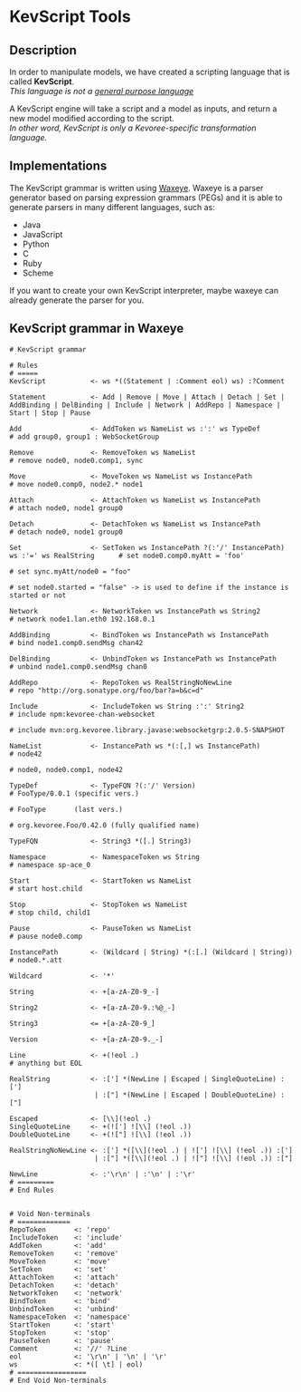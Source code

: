 # KevScript Tools
## Description

In order to manipulate models, we have created a scripting language that is called **KevScript**.  
*This language is not a [general purpose language](https://en.wikipedia.org/wiki/General-purpose_programming_language)*  

A KevScript engine will take a script and a model as inputs, and return a new model modified according to the script.  
*In other word, KevScript is only a Kevoree-specific transformation language.*

## Implementations
The KevScript grammar is written using [Waxeye](http://waxeye.org/). Waxeye is a parser generator based on parsing expression grammars (PEGs) and it is able to generate parsers in many different languages, such as:
  - Java
  - JavaScript
  - Python
  - C
  - Ruby
  - Scheme

If you want to create your own KevScript interpreter, maybe waxeye can already generate the parser for you.  

## KevScript grammar in Waxeye
```waxeye
# KevScript grammar

# Rules
# =====
KevScript           <- ws *((Statement | :Comment eol) ws) :?Comment

Statement           <- Add | Remove | Move | Attach | Detach | Set | AddBinding | DelBinding | Include | Network | AddRepo | Namespace | Start | Stop | Pause

Add                 <- AddToken ws NameList ws :':' ws TypeDef                                  # add group0, group1 : WebSocketGroup

Remove              <- RemoveToken ws NameList                                                  # remove node0, node0.comp1, sync

Move                <- MoveToken ws NameList ws InstancePath                                    # move node0.comp0, node2.* node1

Attach              <- AttachToken ws NameList ws InstancePath                                  # attach node0, node1 group0

Detach              <- DetachToken ws NameList ws InstancePath                                  # detach node0, node1 group0

Set                 <- SetToken ws InstancePath ?(:'/' InstancePath) ws :'=' ws RealString      # set node0.comp0.myAtt = 'foo'
                                                                                                # set sync.myAtt/node0 = "foo"
                                                                                                # set node0.started = "false" -> is used to define if the instance is started or not

Network             <- NetworkToken ws InstancePath ws String2                                  # network node1.lan.eth0 192.168.0.1

AddBinding          <- BindToken ws InstancePath ws InstancePath                                # bind node1.comp0.sendMsg chan42

DelBinding          <- UnbindToken ws InstancePath ws InstancePath                              # unbind node1.comp0.sendMsg chan0

AddRepo             <- RepoToken ws RealStringNoNewLine                                         # repo "http://org.sonatype.org/foo/bar?a=b&c=d"

Include             <- IncludeToken ws String :':' String2                                      # include npm:kevoree-chan-websocket
																					            # include mvn:org.kevoree.library.javase:websocketgrp:2.0.5-SNAPSHOT

NameList            <- InstancePath ws *(:[,] ws InstancePath)                                  # node42
                                                                                                # node0, node0.comp1, node42

TypeDef             <- TypeFQN ?(:'/' Version)                                                  # FooType/0.0.1 (specific vers.)
                                                                                                # FooType       (last vers.)
                                                                                                # org.kevoree.Foo/0.42.0 (fully qualified name)

TypeFQN             <- String3 *([.] String3)

Namespace           <- NamespaceToken ws String                                                 # namespace sp-ace_0

Start               <- StartToken ws NameList                                                   # start host.child

Stop                <- StopToken ws NameList                                                    # stop child, child1

Pause               <- PauseToken ws NameList                                                   # pause node0.comp

InstancePath        <- (Wildcard | String) *(:[.] (Wildcard | String))                          # node0.*.att

Wildcard            <- '*'

String              <- +[a-zA-Z0-9_-]

String2             <- +[a-zA-Z0-9.:%@_-]

String3             <= +[a-zA-Z0-9_]

Version             <- +[a-zA-Z0-9._-]

Line                <- +(!eol .) 																 # anything but EOL

RealString          <- :['] *(NewLine | Escaped | SingleQuoteLine) :[']
                     | :["] *(NewLine | Escaped | DoubleQuoteLine) :["]

Escaped             <- [\\](!eol .)
SingleQuoteLine     <- +(!['] ![\\] (!eol .))
DoubleQuoteLine     <- +(!["] ![\\] (!eol .))

RealStringNoNewLine <- :['] *([\\](!eol .) | !['] ![\\] (!eol .)) :[']
                     | :["] *([\\](!eol .) | !["] ![\\] (!eol .)) :["]

NewLine             <- :'\r\n' | :'\n' | :'\r'
# =========
# End Rules


# Void Non-terminals
# =============
RepoToken       <: 'repo'
IncludeToken    <: 'include'
AddToken        <: 'add'
RemoveToken     <: 'remove'
MoveToken       <: 'move'
SetToken        <: 'set'
AttachToken     <: 'attach'
DetachToken     <: 'detach'
NetworkToken    <: 'network'
BindToken       <: 'bind'
UnbindToken     <: 'unbind'
NamespaceToken  <: 'namespace'
StartToken      <: 'start'
StopToken       <: 'stop'
PauseToken      <: 'pause'
Comment         <: '//' ?Line
eol             <: '\r\n' | '\n' | '\r'
ws              <: *([ \t] | eol)
# =================
# End Void Non-terminals
```
